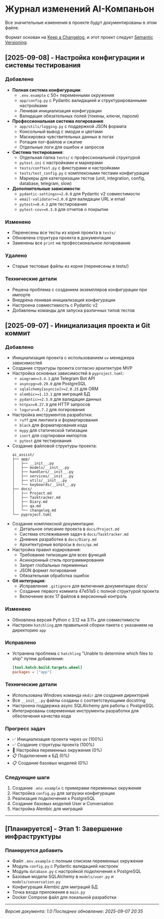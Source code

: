 # Журнал изменений AI-Компаньон

Все значительные изменения в проекте будут документированы в этом файле.

Формат основан на [Keep a Changelog](https://keepachangelog.com/ru/1.0.0/),
и этот проект следует [Semantic Versioning](https://semver.org/spec/v2.0.0.html).

## [2025-09-08] - Настройка конфигурации и системы тестирования

### Добавлено
- **Полная система конфигурации**:
  - `.env.example` с 50+ переменными окружения
  - `app/config.py` с Pydantic валидацией и структурированными настройками
  - Ленивая инициализация конфигурации
  - Валидация обязательных полей (токены, ключи, пароли)
- **Профессиональная система логирования**:
  - `app/utils/logging.py` с поддержкой JSON формата
  - Консольный вывод с эмодзи и цветами
  - Маскировка чувствительных данных в логах
  - Ротация лог-файлов и сжатие
  - Отдельные логи для ошибок и запросов
- **Система тестирования**:
  - Отдельная папка `tests/` с профессиональной структурой
  - `pytest.ini` с настройками и маркерами
  - `tests/conftest.py` с фикстурами и настройками
  - `tests/test_config.py` с комплексными тестами конфигурации
  - Маркеры для категоризации тестов (unit, integration, config, database, telegram, slow)
- **Дополнительные зависимости**:
  - `pydantic-settings>=2.0.0` для Pydantic v2 совместимости
  - `email-validator>=2.0.0` для валидации URL и email
  - `pytest>=8.4.2` для тестирования
  - `pytest-cov>=6.3.0` для отчетов о покрытии

### Изменено
- Перенесены все тесты из корня проекта в `tests/`
- Обновлена структура проекта в документации
- Заменены все `print` на профессиональное логирование

### Удалено
- Старые тестовые файлы из корня (перенесены в tests/)

### Технические детали
- Решена проблема с созданием экземпляров конфигурации при импорте
- Внедрена ленивая инициализация конфигурации
- Настроена совместимость с Pydantic v2
- Добавлены команды для запуска различных типов тестов

## [2025-09-07] - Инициализация проекта и Git коммит

### Добавлено
- Инициализация проекта с использованием `uv` менеджера зависимостей
- Создание структуры проекта согласно архитектуре MVP
- Настройка основных зависимостей в `pyproject.toml`:
  - `aiogram>=3.4.1` для Telegram Bot API
  - `asyncpg>=0.29.0` для PostgreSQL
  - `sqlalchemy[asyncio]>=2.0.25` для ORM
  - `alembic>=1.13.1` для миграций БД
  - `pydantic>=2.5.0` для валидации данных
  - `httpx>=0.27.0` для HTTP запросов
  - `loguru>=0.7.2` для логирования
- Настройка инструментов разработки:
  - `ruff` для линтинга и форматирования
  - `black` для форматирования кода
  - `mypy` для статической типизации
  - `isort` для сортировки импортов
  - `pytest` для тестирования
- Создание файловой структуры проекта:
  ```
  ai_assist/
  ├── app/
  │   ├── __init__.py
  │   ├── models/__init__.py
  │   ├── handlers/__init__.py
  │   ├── services/__init__.py
  │   ├── utils/__init__.py
  │   └── keyboards/__init__.py
  ├── docs/
  │   ├── Project.md
  │   ├── Tasktracker.md
  │   ├── Diary.md
  │   ├── qa.md
  │   └── changelog.md
  └── pyproject.toml
  ```
- Создание комплексной документации:
  - Детальное описание проекта в `docs/Project.md`
  - Система отслеживания задач в `docs/Tasktracker.md`
  - Дневник разработки в `docs/Diary.md`
  - Архитектурные вопросы в `docs/qa.md`
- Настройка правил кодирования:
  - Требование типизации для всех функций
  - Асинхронный стиль программирования
  - Запрет глобальных переменных
  - JSON формат логирования
  - Обязательная обработка ошибок
- **Git интеграция**:
  - Исправление `.gitignore` для включения документации docs/
  - Создание первого коммита 47e51a5 с полной структурой проекта
  - Включение всех 17 файлов в версионный контроль

### Изменено
- Обновлена версия Python с 3.12 на 3.11+ для совместимости
- Настроен `hatchling` для правильной сборки пакета с указанием на директорию `app`

### Исправлено
- Устранена проблема с `hatchling` "Unable to determine which files to ship" путем добавления:
  ```toml
  [tool.hatch.build.targets.wheel]
  packages = ["app"]
  ```

### Технические детали
- Использована Windows команда `mkdir` для создания директорий
- Все `__init__.py` файлы созданы с соответствующими docstring
- Настроена поддержка async SQLAlchemy для работы с PostgreSQL
- Интегрированы современные инструменты разработки для обеспечения качества кода

### Прогресс задач
- ✅ Инициализация проекта через uv (100%)
- ✅ Создание структуры проекта (100%)
- 🔄 Настройка переменных окружения (0%)
- 📋 Подключение к БД (0%)
- 📋 Создание базовых моделей (0%)

### Следующие шаги
1. Создание `.env.example` с примерами переменных окружения
2. Настройка `config.py` для загрузки конфигурации
3. Реализация подключения к PostgreSQL
4. Создание базовых моделей User и Conversation
5. Настройка Alembic для миграций

---

## [Планируется] - Этап 1: Завершение инфраструктуры

### Планируется добавить
- Файл `.env.example` с полным списком переменных окружения
- Модуль `config.py` с Pydantic валидацией настроек
- Модуль `database.py` с настройкой подключения к PostgreSQL
- Базовые модели SQLAlchemy в `models/user.py` и `models/conversation.py`
- Конфигурация Alembic для миграций БД
- Точка входа приложения в `main.py`
- Docker Compose файл для локальной разработки

---

*Версия документа: 1.0*
*Последнее обновление: 2025-09-07 20:35*